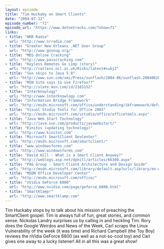 ```yaml
---
layout: episode
title: "Tim Huckaby on Smart Clients"
date: "2004-07-12"
episode_number: "71"
episode_url: "https://www.dotnetrocks.com/?show=71"
links:
- title: "NRR Radio"
  url: "http://www.nrradio.com"
- title: "Greater New Orleans .NET User Group"
  url: "http://www.gnonug.org/"
- title: "MD5 Online Cracking"
  url: "http://www.passcracking.com"
- title: "Keyless Remotes Go Limp (story)"
  url: "http://catless.ncl.ac.uk/Risks/latest#subj2"
- title: "Sun skips to Java 5.0"
  url: "http://www.sun.com/smi/Press/sunflash/2004-06/sunflash.20040628.3.html"
- title: "MSN Site says to use Firefox??"
  url: "http://slate.msn.com/id/2103152"
- title: "Interknowlogy"
  url: "http://www.interknowlogy.com"
- title: "Information Bridge Framework"
  url: "http://msdn.microsoft.com/office/understanding/ibframework/default.aspx"
- title: "Visual Studio Tools for Office 2003"
  url: "http://msdn.microsoft.com/vstudio/office/officetools.aspx"
- title: "Java Web Start Technology"
  url: "http://java.sun.com/products/javawebstart/"
- title: "Kinitos (updating technology)"
  url: "http://www.kinitos.com"
- title: "Microsoft SmartClient DevCenter"
  url: "http://msdn.microsoft.com/smartclient/"
- title: "www.windowsforms.com"
  url: "http://www.windowsforms.com"
- title: "David Hill - What is a Smart Client Anyway?"
  url: "http://weblogs.asp.net/dphill/articles/66300.aspx"
- title: "PAG Group - Smart Client Architecture and Design Guide"
  url: "http://msdn.microsoft.com/library/default.asp?url=/library/en-us/dnpag/html/SCAG.asp"
- title: "MSDN Office Developer Center"
  url: "http://msdn.microsoft.com/office/"
- title: "nVidia GeForce 6800"
  url: "http://www.nvidia.com/page/geforce_6800.html"
- title: "SmartKlamp!"
  url: "http://www.smartklamp.com"
---
```


Tim Huckaby stops by to talk about his mission of preaching the SmartClient gospel. Tim is always full of fun, great stories, and common sense. Nickolas Landry surprises us by calling in and heckling Tim. Rory does the Google Weirdos and News of the Week, Carl scraps the Linux Vulnerability of the week (it was time) and Richard Campbell (the Toy Boy) reviews the nVidia GeForce 6800 (as well as a not-so-cool toy) and Carl gives one away to a lucky listener! All in all this was a great show!
